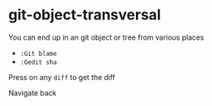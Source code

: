 # git-object-transversal

You can end up in an git object or tree from various places
- `:Git blame`
- `:Gedit sha`


Press <Enter> on any `diff` to get the diff

Navigate back
